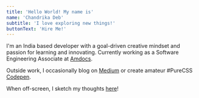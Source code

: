 ```yaml
---
title: 'Hello World! My name is'
name: 'Chandrika Deb'
subtitle: 'I love exploring new things!'
buttonText: 'Hire Me!'
---
```


I'm an India based developer with a goal-driven creative mindset and passion for learning and innovating. Currently working as a Software Engineering Associate at [Amdocs](https://www.amdocs.com/).

Outside work, I occasionally blog on [Medium](https://chandrikadeb7.medium.com/) or create amateur #PureCSS [Codepen](https://codepen.io/chandrikadeb7).

When off-screen, I sketch my thoughts [here](https://pin.it/4W1Rxtj)!
